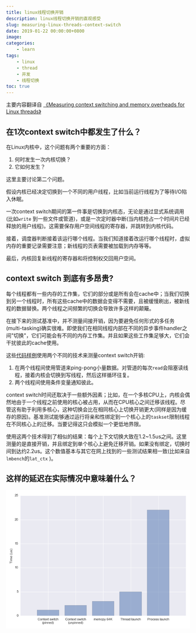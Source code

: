 ```yaml
---
title: linux线程切换开销
description: linux线程切换开销的直观感受
slug: measuring-linux-threads-context-switch
date: 2019-01-22 00:00:00+0800
image:
categories:
    - learn
tags:
    - linux
    - thread
    - 并发
    - 线程切换
toc: true
---
```


主要内容翻译自 [《Measuring context switching and memory overheads for Linux threads》](https://eli.thegreenplace.net/2018/measuring-context-switching-and-memory-overheads-for-linux-threads/)

## 在1次context switch中都发生了什么？

在Linux内核中，这个问题有两个重要的方面：
1. 何时发生一次内核切换？ 
2. 它如何发生？ 

这里主要讨论第二个问题。 

<!--more-->

假设内核已经决定切换到一个不同的用户线程，比如当前运行线程为了等待I/O陷入休眠。

一次context switch期间的第一件事是切换到内核态，无论是通过显式系统调用(比如`write` 到一些文件或管道)，或是一次定时器中断(当内核抢占一个时间片已经释放的用户线程)。这需要保存用户空间线程的寄存器，并跳转到内核代码。 

接着，调度器判断接着该运行哪个线程。当我们知道接着改运行哪个线程时，虚拟内存的重要记录需要注意；新线程的页表需要被加载到内存等等。

最后，内核回复新线程的寄存器和将控制权交回用户空间。 

## context switch 到底有多昂贵? 

每个线程都有一些内存的工作集，它们的部分或是所有会在cache中；当我们切换到另一个线程时，所有这些cache中的数据会变得不需要，且被缓慢刷出，被新线程的数据替换。两个线程之间频繁的切换会导致许多这样的颠簸。 

在接下来的测试基准中，并不测量间接开销，因为要避免任何形式的多任务(multi-tasking)确实很难。即使我们在相同线程内部在不同的异步事件handler之间"切换"，它们可能会有不同的内存工作集。并且如果这些工作集足够大，它们会干扰彼此的cache使用。 

这些[代码样例](https://github.com/eliben/code-for-blog/tree/master/2018/threadoverhead)使用两个不同的技术来测量context switch开销: 

1. 在两个线程间使用管道来ping-pong小量数据。对管道的每次`read`会阻塞读线程，接着内核会切换到写线程，然后这样循环往复。 
2. 两个线程间使用条件变量通知彼此。 

context switch时间还取决于一些额外因素；比如，在一个多核CPU上，内核会偶然地由于一个线程之前使用的核心被占用，从而在CPU核心之间迁移该线程。尽管这有助于利用多核心，这种切换会比在相同核心上切换开销更大(同样是因为缓存的原因)。基准测试能够通过运行将亲和性绑定到一个核心上的`taskset`限制线程在不同核心上的迁移。当要记得这只会模拟一个更低地界限。 

使用这两个技术得到了相似的结果：每个上下文切换大致在1.2~1.5us之间。这里测量的是直接开销，并且绑定到单个核心上避免迁移开销。如果没有绑定，切换时间到达约2.2us。这个数值基本与其它在网上找到的一些测试结果相一致(比如来自`lmbench`的`lat_ctx` )。 

## 这样的延迟在实际情况中意味着什么？ ## 

![开销对比](measure-result.png) 


